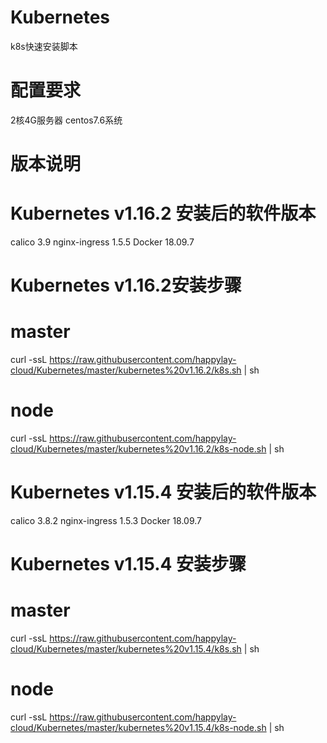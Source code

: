 # Kubernetes
k8s快速安装脚本

# 配置要求
2核4G服务器
centos7.6系统

# 版本说明

# Kubernetes v1.16.2 安装后的软件版本
calico 3.9
nginx-ingress 1.5.5
Docker 18.09.7

# Kubernetes v1.16.2安装步骤
# master

curl -ssL https://raw.githubusercontent.com/happylay-cloud/Kubernetes/master/kubernetes%20v1.16.2/k8s.sh | sh

# node

curl -ssL https://raw.githubusercontent.com/happylay-cloud/Kubernetes/master/kubernetes%20v1.16.2/k8s-node.sh | sh

# Kubernetes v1.15.4 安装后的软件版本
calico 3.8.2
nginx-ingress 1.5.3
Docker 18.09.7

# Kubernetes v1.15.4 安装步骤
# master

curl -ssL https://raw.githubusercontent.com/happylay-cloud/Kubernetes/master/kubernetes%20v1.15.4/k8s.sh | sh

# node

curl -ssL https://raw.githubusercontent.com/happylay-cloud/Kubernetes/master/kubernetes%20v1.15.4/k8s-node.sh | sh


